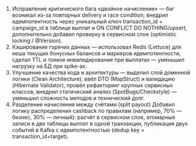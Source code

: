 1. Исправление критического бага «двойное начисление» — баг возникал из-за повторных delivery и race condition; внедрил идемпотентность через уникальный ключ transaction_id + campaign_id в таблице выплат и ON CONFLICT DO NOTHING/upsert, дополнительно добавил проверку в сервисном слое (optimistic locking / @Version).
2. Кэширование горячих данных — использовал Redis (Lettuce) для кеша текущих бонусных балансов и маркеров идемпотентности, сделал TTL и тонкое инвалидирование при выплатах — уменьшил нагрузку на БД при spike-ах.
3. Улучшение качества кода и архитектуры — выделил слой доменной логики (Clean Architecture), ввёл DTO (MapStruct) и валидацию (Hibernate Validator), провёл рефакторинг крупных сервисных классов, внедрил статический анализ (SpotBugs/Checkstyle) — уменьшил сложность методов и технический долг.
4. Разделение начисления между счётами (split payout)
   Добавил логику распределения cashback по правилам (например, 70% — бизнес, 30% — личный): расчёт в сервисном слое, атомарные записи в две таблицы выплат в одной транзакции, публикация двух событий в Kafka с идемпотентностью (dedup key = transaction\_id+target).